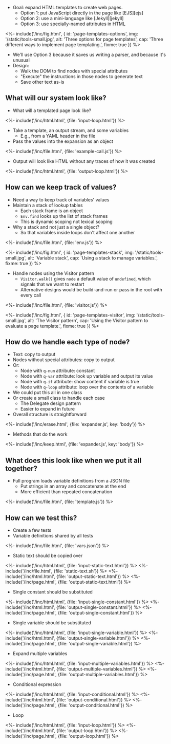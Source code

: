 ---
---

-   Goal: expand HTML templates to create web pages.
    -   Option 1: put JavaScript directly in the page like [EJS][ejs]
    -   Option 2: use a mini-language like [Jekyll][jekyll]
    -   Option 3: use specially-named attributes in HTML

<%- include('/inc/fig.html', {
    id: 'page-templates-options',
    img: '/static/tools-small.jpg',
    alt: 'Three options for page templates',
    cap: 'Three different ways to implement page templating.',
    fixme: true
}) %>

-   We'll use Option 3 because it saves us writing a parser, and because it's unusual
-   Design:
    -   Walk the <g key="dom">DOM</g> to find nodes with special attributes
    -   "Execute" the instructions in those nodes to generate text
    -   Save other text as-is

## What will our system look like?

-   What will a templated page look like?

<%- include('/inc/html.html', {file: 'input-loop.html'}) %>

-   Take a template, an output stream, and some variables
    -   E.g., from a <g key="yaml">YAML</g> header in the file
-   Pass the values into the expansion as an object

<%- include('/inc/file.html', {file: 'example-call.js'}) %>

-   Output will look like HTML without any traces of how it was created

<%- include('/inc/html.html', {file: 'output-loop.html'}) %>

## How can we keep track of values?

-   Need a way to keep track of variables' values
-   Maintain a stack of lookup tables
    -   Each <g key="stack_frame">stack frame</g> is an object
    -   `Env.find` looks up the list of stack frames
    -   This is <g key="dynamic_scoping">dynamic scoping</g> not <g key="lexical_scoping">lexical scoping</g>
-   Why a stack and not just a single object?
    -   So that variables inside loops don't affect one another

<%- include('/inc/file.html', {file: 'env.js'}) %>

<%- include('/inc/fig.html', {
    id: 'page-templates-stack',
    img: '/static/tools-small.jpg',
    alt: 'Variable stack',
    cap: 'Using a stack to manage variables.',
    fixme: true
}) %>

-   Handle nodes using the <g key="visitor_pattern">Visitor pattern</g>
    -   `Visitor.walk()` gives `node` a default value of `undefined`, which signals that we want to restart
    -   Alternative designs would be build-and-run or pass in the root with every call

<%- include('/inc/file.html', {file: 'visitor.js'}) %>

<%- include('/inc/fig.html', {
    id: 'page-templates-visitor',
    img: '/static/tools-small.jpg',
    alt: 'The Visitor pattern',
    cap: 'Using the Visitor pattern to evaluate a page template.',
    fixme: true
}) %>

## How do we handle each type of node?

-   Text: copy to output
-   Nodes without special attributes: copy to output
-   Or:
    -   Node with `q-num` attribute: constant
    -   Node with `q-var` attribute: look up variable and output its value
    -   Node with `q-if` attribute: show content if variable is true
    -   Node with `q-loop` attribute: loop over the contents of a variable
-   We could put this all in one class
-   Or create a small class to handle each case
    -   The <g key="delegate_pattern">Delegate</g> design pattern
    -   Easier to expand in future
-   Overall structure is straightforward

<%- include('/inc/erase.html', {file: 'expander.js', key: 'body'}) %>

-   Methods that do the work

<%- include('/inc/keep.html', {file: 'expander.js', key: 'body'}) %>

## What does this look like when we put it all together?

-   Full program loads variable definitions from a JSON file
    -   Put strings in an array and concatenate at the end
    -   More efficient than repeated concatenation

<%- include('/inc/file.html', {file: 'template.js'}) %>

## How can we test this?

-   Create a few tests
-   Variable definitions shared by all tests

<%- include('/inc/file.html', {file: 'vars.json'}) %>

-   Static text should be copied over

<%- include('/inc/html.html', {file: 'input-static-text.html'}) %>
<%- include('/inc/file.html', {file: 'static-text.sh'}) %>
<%- include('/inc/html.html', {file: 'output-static-text.html'}) %>
<%- include('/inc/page.html', {file: 'output-static-text.html'}) %>

-   Single constant should be substituted

<%- include('/inc/html.html', {file: 'input-single-constant.html'}) %>
<%- include('/inc/html.html', {file: 'output-single-constant.html'}) %>
<%- include('/inc/page.html', {file: 'output-single-constant.html'}) %>

-   Single variable should be substituted

<%- include('/inc/html.html', {file: 'input-single-variable.html'}) %>
<%- include('/inc/html.html', {file: 'output-single-variable.html'}) %>
<%- include('/inc/page.html', {file: 'output-single-variable.html'}) %>

-   Expand multiple variables

<%- include('/inc/html.html', {file: 'input-multiple-variables.html'}) %>
<%- include('/inc/html.html', {file: 'output-multiple-variables.html'}) %>
<%- include('/inc/page.html', {file: 'output-multiple-variables.html'}) %>

-   Conditional expression

<%- include('/inc/html.html', {file: 'input-conditional.html'}) %>
<%- include('/inc/html.html', {file: 'output-conditional.html'}) %>
<%- include('/inc/page.html', {file: 'output-conditional.html'}) %>

-   Loop

<%- include('/inc/html.html', {file: 'input-loop.html'}) %>
<%- include('/inc/html.html', {file: 'output-loop.html'}) %>
<%- include('/inc/page.html', {file: 'output-loop.html'}) %>
